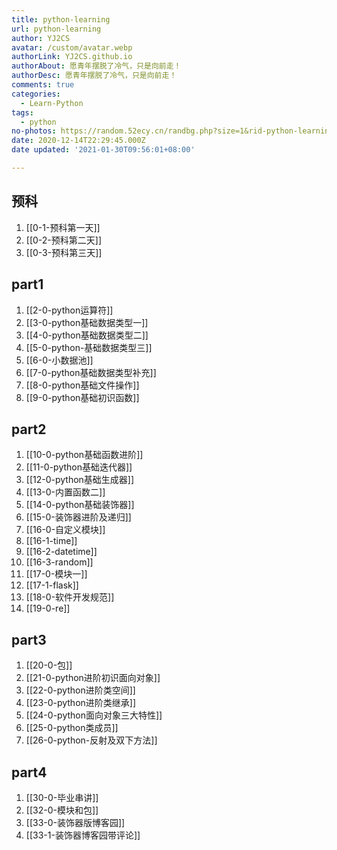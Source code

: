 ```yaml
---
title: python-learning
url: python-learning
author: YJ2CS
avatar: /custom/avatar.webp
authorLink: YJ2CS.github.io
authorAbout: 愿青年摆脱了冷气，只是向前走！
authorDesc: 愿青年摆脱了冷气，只是向前走！
comments: true
categories:
  - Learn-Python
tags:
  - python
no-photos: https://random.52ecy.cn/randbg.php?size=1&rid-python-learning
date: 2020-12-14T22:29:45.000Z
date updated: '2021-01-30T09:56:01+08:00'

---
```


## 预科

1. [[0-1-预科第一天]]
2. [[0-2-预科第二天]]
3. [[0-3-预科第三天]]

## part1

1. [[2-0-python运算符]]
2. [[3-0-python基础数据类型一]]
3. [[4-0-python基础数据类型二]]
4. [[5-0-python-基础数据类型三]]
5. [[6-0-小数据池]]
6. [[7-0-python基础数据类型补充]]
7. [[8-0-python基础文件操作]]
8. [[9-0-python基础初识函数]]

## part2

1. [[10-0-python基础函数进阶]]
2. [[11-0-python基础迭代器]]
3. [[12-0-python基础生成器]]
4. [[13-0-内置函数二]]
5. [[14-0-python基础装饰器]]
6. [[15-0-装饰器进阶及递归]]
7. [[16-0-自定义模块]]
8. [[16-1-time]]
9. [[16-2-datetime]]
10. [[16-3-random]]
11. [[17-0-模块一]]
12. [[17-1-flask]]
13. [[18-0-软件开发规范]]
14. [[19-0-re]]

## part3

1. [[20-0-包]]
2. [[21-0-python进阶初识面向对象]]
3. [[22-0-python进阶类空间]]
4. [[23-0-python进阶类继承]]
5. [[24-0-python面向对象三大特性]]
6. [[25-0-python类成员]]
7. [[26-0-python-反射及双下方法]]

## part4

1. [[30-0-毕业串讲]]
2. [[32-0-模块和包]]
3. [[33-0-装饰器版博客园]]
4. [[33-1-装饰器博客园带评论]]
